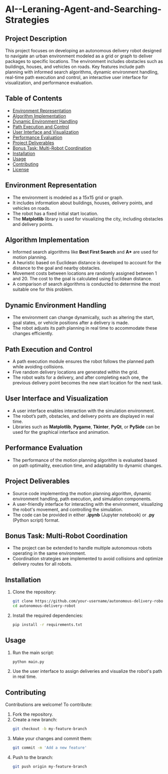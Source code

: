 # AI--Leraning-Agent-and-Searching-Strategies

## Project Description

This project focuses on developing an autonomous delivery robot designed to navigate an urban environment modeled as a grid or graph to deliver packages to specific locations. The environment includes obstacles such as buildings, houses, and vehicles on roads. Key features include path planning with informed search algorithms, dynamic environment handling, real-time path execution and control, an interactive user interface for visualization, and performance evaluation.

## Table of Contents
- [Environment Representation](#environment-representation)
- [Algorithm Implementation](#algorithm-implementation)
- [Dynamic Environment Handling](#dynamic-environment-handling)
- [Path Execution and Control](#path-execution-and-control)
- [User Interface and Visualization](#user-interface-and-visualization)
- [Performance Evaluation](#performance-evaluation)
- [Project Deliverables](#project-deliverables)
- [Bonus Task: Multi-Robot Coordination](#bonus-task-multi-robot-coordination)
- [Installation](#installation)
- [Usage](#usage)
- [Contributing](#contributing)
- [License](#license)

## Environment Representation

- The environment is modeled as a 15x15 grid or graph.
- It includes information about buildings, houses, delivery points, and vehicles on roads.
- The robot has a fixed initial start location.
- The **Matplotlib** library is used for visualizing the city, including obstacles and delivery points.

## Algorithm Implementation

- Informed search algorithms like **Best First Search** and **A\*** are used for motion planning.
- A heuristic based on Euclidean distance is developed to account for the distance to the goal and nearby obstacles.
- Movement costs between locations are randomly assigned between 1 and 20. The cost to the goal is calculated using Euclidean distance.
- A comparison of search algorithms is conducted to determine the most suitable one for this problem.

## Dynamic Environment Handling

- The environment can change dynamically, such as altering the start, goal states, or vehicle positions after a delivery is made.
- The robot adjusts its path planning in real time to accommodate these changes efficiently.

## Path Execution and Control

- A path execution module ensures the robot follows the planned path while avoiding collisions.
- Five random delivery locations are generated within the grid.
- The robot waits for a delivery, and after completing each one, the previous delivery point becomes the new start location for the next task.

## User Interface and Visualization

- A user interface enables interaction with the simulation environment.
- The robot’s path, obstacles, and delivery points are displayed in real time.
- Libraries such as **Matplotlib**, **Pygame**, **Tkinter**, **PyQt**, or **PySide** can be used for the graphical interface and animation.

## Performance Evaluation

- The performance of the motion planning algorithm is evaluated based on path optimality, execution time, and adaptability to dynamic changes.

## Project Deliverables

- Source code implementing the motion planning algorithm, dynamic environment handling, path execution, and simulation components.
- A user-friendly interface for interacting with the environment, visualizing the robot's movement, and controlling the simulation.
- The code can be provided in either **.ipynb** (Jupyter notebook) or **.py** (Python script) format.

## Bonus Task: Multi-Robot Coordination

- The project can be extended to handle multiple autonomous robots operating in the same environment.
- Coordination strategies are implemented to avoid collisions and optimize delivery routes for all robots.

## Installation

1. Clone the repository:
   ```bash
   git clone https://github.com/your-username/autonomous-delivery-robot.git
   cd autonomous-delivery-robot
   ```

2. Install the required dependencies:
   ```bash
   pip install -r requirements.txt
   ```

## Usage

1. Run the main script:
   ```bash
   python main.py
   ```

2. Use the user interface to assign deliveries and visualize the robot's path in real time.

## Contributing

Contributions are welcome! To contribute:

1. Fork the repository.
2. Create a new branch:
   ```bash
   git checkout -b my-feature-branch
   ```
3. Make your changes and commit them:
   ```bash
   git commit -m 'Add a new feature'
   ```
4. Push to the branch:
   ```bash
   git push origin my-feature-branch
   ```

